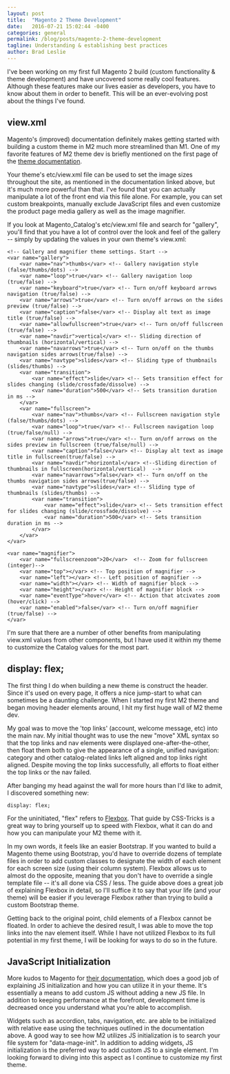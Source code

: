 ```yaml
---
layout: post
title:  "Magento 2 Theme Development"
date:   2016-07-21 15:02:44 -0400
categories: general
permalink: /blog/posts/magento-2-theme-development
tagline: Understanding & establishing best practices
author: Brad Leslie
---
```

I've been working on my first full Magento 2 build (custom functionality & theme development) and have uncovered some
really cool features. Although these features make our lives easier as developers, you have to know about them in order
to benefit. This will be an ever-evolving post about the things I've found.

<h2>view.xml</h2>

Magento's (improved) documentation definitely makes getting started with building a custom theme in M2 much more
streamlined than M1. One of my favorite features of M2 theme dev is briefly mentioned on the first page of the
<a href="http://devdocs.magento.com/guides/v2.1/frontend-dev-guide/themes/theme-create.html" target="_blank">theme documentation</a>.

Your theme's etc/view.xml file can be used to set the image sizes throughout the site, as mentioned in the documentation linked above,
but it's much more powerful than that. I've found that you can actually manipulate a lot of the front end via this file alone.
For example, you can set custom breakpoints, manually exclude JavaScript files and even customize the product page media gallery
as well as the image magnifier.

If you look at Magento_Catalog's etc/view.xml file and search for "gallery", you'll find that you have a lot of control
over the look and feel of the gallery -- simply by updating the values in your own theme's view.xml:

    <!-- Gallery and magnifier theme settings. Start -->
    <var name="gallery">
        <var name="nav">thumbs</var> <!-- Gallery navigation style (false/thumbs/dots) -->
        <var name="loop">true</var> <!-- Gallery navigation loop (true/false) -->
        <var name="keyboard">true</var> <!-- Turn on/off keyboard arrows navigation (true/false) -->
        <var name="arrows">true</var> <!-- Turn on/off arrows on the sides preview (true/false) -->
        <var name="caption">false</var> <!-- Display alt text as image title (true/false) -->
        <var name="allowfullscreen">true</var> <!-- Turn on/off fullscreen (true/false) -->
        <var name="navdir">vertical</var> <!-- Sliding direction of thumbnails (horizontal/vertical) -->
        <var name="navarrows">true</var> <!-- Turn on/off on the thumbs navigation sides arrows(true/false) -->
        <var name="navtype">slides</var> <!-- Sliding type of thumbnails (slides/thumbs) -->
        <var name="transition">
            <var name="effect">slide</var> <!-- Sets transition effect for slides changing (slide/crossfade/dissolve) -->
            <var name="duration">500</var> <!-- Sets transition duration in ms -->
        </var>
        <var name="fullscreen">
            <var name="nav">thumbs</var> <!-- Fullscreen navigation style (false/thumbs/dots) -->
            <var name="loop">true</var> <!-- Fullscreen navigation loop (true/false/null) -->
            <var name="arrows">true</var> <!-- Turn on/off arrows on the sides preview in fullscreen (true/false/null) -->
            <var name="caption">false</var> <!-- Display alt text as image title in fullscreen(true/false) -->
            <var name="navdir">horizontal</var> <!--Sliding direction of thumbnails in fullscreen(horizontal/vertical)  -->
            <var name="navarrows">false</var> <!-- Turn on/off on the thumbs navigation sides arrows(true/false) -->
            <var name="navtype">slides</var> <!-- Sliding type of thumbnails (slides/thumbs) -->
            <var name="transition">
                <var name="effect">slide</var> <!-- Sets transition effect for slides changing (slide/crossfade/dissolve) -->
                <var name="duration">500</var> <!-- Sets transition duration in ms -->
            </var>
        </var>
    </var>

    <var name="magnifier">
        <var name="fullscreenzoom">20</var>  <!-- Zoom for fullscreen (integer)-->
        <var name="top"></var> <!-- Top position of magnifier -->
        <var name="left"></var> <!-- Left position of magnifier -->
        <var name="width"></var> <!-- Width of magnifier block -->
        <var name="height"></var> <!-- Height of magnifier block -->
        <var name="eventType">hover</var> <!-- Action that atcivates zoom (hover/click) -->
        <var name="enabled">false</var> <!-- Turn on/off magnifier (true/false) -->
    </var>

I'm sure that there are a number of other benefits from manipulating view.xml values from other components, but I have
used it within my theme to customize the Catalog values for the most part.

<h2>display: flex;</h2>

The first thing I do when building a new theme is construct the header. Since it's used on every page, it offers a nice
jump-start to what can sometimes be a daunting challenge. When I started my first M2 theme and began moving header elements around,
I hit my first huge wall of M2 theme dev.

My goal was to move the 'top links' (account, welcome message, etc) into the main nav. My initial thought was to use the new
"move" XML syntax so that the top links and nav elements were displayed one-after-the-other, then float them both to give
the appearance of a single, unified navigation: category and other catalog-related links left aligned and top links right aligned.
Despite moving the top links successfully, all efforts to float either the top links or the nav failed.

After banging my head against the wall for more hours than I'd like to admit, I discovered something new:

    display: flex;

For the uninitiated, "flex" refers to <a href="https://css-tricks.com/snippets/css/a-guide-to-flexbox/" target="_blank">
Flexbox</a>. That guide by CSS-Tricks is a great way to bring yourself up to speed with Flexbox, what it can do and how
you can manipulate your M2 theme with it.

In my own words, it feels like an easier Bootstrap. If you wanted to build a
Magento theme using Bootstrap, you'd have to override dozens of template files in order to add custom classes to designate
the width of each element for each screen size (using their column system). Flexbox allows us to almost do the opposite,
meaning that you don't have to override a single template file -- it's all done via CSS / less. The guide above does a
great job of explaining Flexbox in detail, so I'll suffice it to say that your life (and your theme) will be easier if you
leverage Flexbox rather than trying to build a custom Bootstrap theme.

Getting back to the original point, child elements of a Flexbox cannot be floated. In order to achieve the desired result,
I was able to move the top links into the nav element itself. While I have not utilized Flexbox to its full potential in
my first theme, I will be looking for ways to do so in the future.

<h2>JavaScript Initialization</h2>

More kudos to Magento for <a href="http://devdocs.magento.com/guides/v2.1/javascript-dev-guide/javascript/js_init.html" target="_blank">
their documentation</a>, which does a good job of explaining JS initialization and how you can utilize it in your theme.
It's essentially a means to add custom JS without adding a new JS file. In addition to keeping performance at the forefront,
development time is decreased once you understand what you're able to accomplish.

Widgets such as accordion, tabs, navigation, etc. are able to be initialized with relative ease using the techniques outlined
in the documentation above. A good way to see how M2 utilizes JS initialization is to search your file system for "data-mage-init".
In addition to adding widgets, JS initialization is the preferred way to add custom JS to a single element. I'm looking forward
to diving into this aspect as I continue to customize my first theme.
